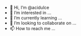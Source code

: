 - 👋 Hi, I’m @acidulce
- 👀 I’m interested in ...
- 🌱 I’m currently learning ...
- 💞️ I’m looking to collaborate on ...
- 📫 How to reach me ...

<!---
acidulce/acidulce is a ✨ special ✨ repository because its `README.md` (this file) appears on your GitHub profile.
You can click the Preview link to take a look at your changes.
--->

